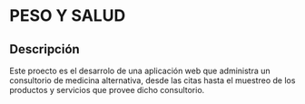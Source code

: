PESO Y SALUD
============

Descripción
-----------

Este proecto es el desarrolo de una aplicación web que administra 
un consultorio de medicina alternativa, desde las citas hasta el 
muestreo de los productos y servicios que provee dicho consultorio.

